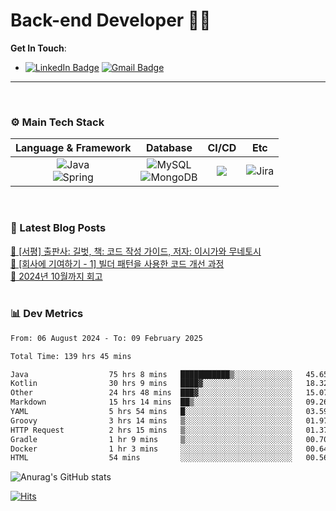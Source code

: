 # Back-end Developer 👋👋


**Get In Touch**: 
- [![LinkedIn Badge](http://img.shields.io/badge/-LinkedIn-0072b1?style=flat&logo=linkedin&link=https://www.linkedin.com/in/youhee-lee-5b358b20b/)](https://www.linkedin.com/in/youhee-lee-5b358b20b/) [![Gmail Badge](https://img.shields.io/badge/Gmail-d14836?style=flat&logo=Gmail&logoColor=white&link=mailto:bnm1128@gmail.com)](mailto:bnm1128@gmail.com)
---

<br>

### ⚙️ Main Tech Stack
|                                                                          Language & Framework                                                                           |                                                                                                            Database                                                                                                             |                                               CI/CD                                               |    Etc    |
|:-----------------------------------------------------------------------------------------------------------------------------------------------------------------------:|:-------------------------------------------------------------------------------------------------------------------------------------------------------------------------------------------------------------------------------:|:-------------------------------------------------------------------------------------------------:|:---------:|
| ![Java](http://img.shields.io/badge/-Java-007396?style=for-the-badge&logo=Java)<br/>![Spring](http://img.shields.io/badge/-Spring-47A248?style=for-the-badge&logo=Spring&logoColor=white) | ![MySQL](https://shields.io/badge/MySQL-lightgrey?logo=mysql&style=for-the-badge&logoColor=white&labelColor=blue) <br/>![MongoDB](http://img.shields.io/badge/-MongoDB-47A248?style=for-the-badge&logo=MongoDB&logoColor=white) | ![](https://img.shields.io/badge/Jenkins-D24939?style=for-the-badge&logo=Jenkins&logoColor=white) | ![Jira](https://img.shields.io/badge/Jira-0052CC?style=for-the-badge&logo=Jira&logoColor=white) |

<br>

### 📰 Latest Blog Posts
<!-- BLOG-POST-LIST:START --><a href="https://guui-dev-lee.tistory.com/31">🧻  [서평] 출판사: 길벗, 책: 코드 작성 가이드, 저자: 이시가와 무네토시</a><br><a href="https://guui-dev-lee.tistory.com/30">🧻  [회사에 기여하기 - 1] 빌더 패턴을 사용한 코드 개선 과정</a><br><a href="https://guui-dev-lee.tistory.com/29">🧻  2024년 10월까지 회고</a><br><!-- BLOG-POST-LIST:END -->

<br>

### 📊 Dev Metrics 
<!--START_SECTION:waka-->

```txt
From: 06 August 2024 - To: 09 February 2025

Total Time: 139 hrs 45 mins

Java                  75 hrs 8 mins   ███████████▒░░░░░░░░░░░░░   45.65 %
Kotlin                30 hrs 9 mins   ████▓░░░░░░░░░░░░░░░░░░░░   18.32 %
Other                 24 hrs 48 mins  ███▓░░░░░░░░░░░░░░░░░░░░░   15.07 %
Markdown              15 hrs 14 mins  ██▒░░░░░░░░░░░░░░░░░░░░░░   09.26 %
YAML                  5 hrs 54 mins   █░░░░░░░░░░░░░░░░░░░░░░░░   03.59 %
Groovy                3 hrs 14 mins   ▒░░░░░░░░░░░░░░░░░░░░░░░░   01.97 %
HTTP Request          2 hrs 15 mins   ▒░░░░░░░░░░░░░░░░░░░░░░░░   01.37 %
Gradle                1 hr 9 mins     ▒░░░░░░░░░░░░░░░░░░░░░░░░   00.70 %
Docker                1 hr 3 mins     ░░░░░░░░░░░░░░░░░░░░░░░░░   00.64 %
HTML                  54 mins         ░░░░░░░░░░░░░░░░░░░░░░░░░   00.56 %
```

<!--END_SECTION:waka-->

![Anurag's GitHub stats](https://github-readme-stats.vercel.app/api?username=gutenLee&show_icons=true&theme=radical)

[![Hits](https://hits.seeyoufarm.com/api/count/incr/badge.svg?url=https://github.com/gutenLEE)](https://github.com/gutenLEE) 
